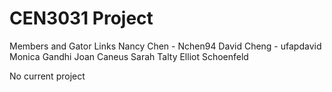 CEN3031 Project
===============

Members and Gator Links
Nancy Chen - Nchen94
David Cheng - ufapdavid
Monica Gandhi
Joan Caneus
Sarah Talty
Elliot Schoenfeld


No current project
